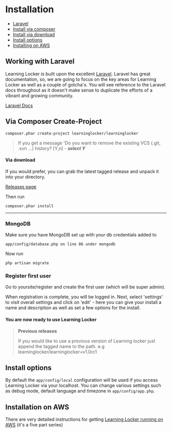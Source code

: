 ---
---

Installation
============

- [Laravel](#laravel)
- [Install via composer](#install-composer)
- [Install via download](#install-composer_download)
- [Install options](#options)
- [Installing on AWS](#aws)

## Working with Laravel

Learning Locker is built upon the excellent [Laravel](http://laravel.com). Laravel has great documentation, so, we are going to focus on the 
key areas for Learning Locker as well as a couple of gotcha's. You will see reference to the Laravel docs throughout as it doesn't make
sense to duplicate the efforts of a vibrant and growing community.

[Laravel Docs](http://laravel.com/docs)

## Via Composer Create-Project

    composer.phar create-project learninglocker/learninglocker

> If you get a message 'Do you want to remove the existing VCS (.git, .svn ...) history? [Y,n] - ***select Y***


#### Via download

If you would prefer, you can grab the latest tagged release and unpack it into your directory. 

[Releases page](https://github.com/LearningLocker/learninglocker/releases)

Then run

    composer.phar install

***

### MongoDB

Make sure you have MongoDB set up with your db credentials added to 

    app/config/database.php on line 86 under mongodb 

Now run

    php artisan migrate

### Register first user

Go to yoursite/register and create the first user (which will be super admin). 

When registration is complete, you will be logged in. Next, select 'settings' to visit overall settings and click on 'edit' - here you can give your install a name and description as well as set a few options for the install.

#### You are now ready to use Learning Locker

> **Previous releases**
> 
> If you would like to use a previous version of Learning locker just append the tagged name to the path. e.g learninglocker/learninglocker=v1.0rc1

## Install options

By default the `app/config/local` configuration will be used if you access Learning Locker via your localhost. You can change various settings such as debug mode, default language and timezone in `app/config/app.php`.

## Installation on AWS

There are very detailed instructions for getting [Learning Locker running on AWS](http://cloudboffins.com/advanced-projects/learning-locker-lrs-free-server-part-1/) (it's a five part series)
